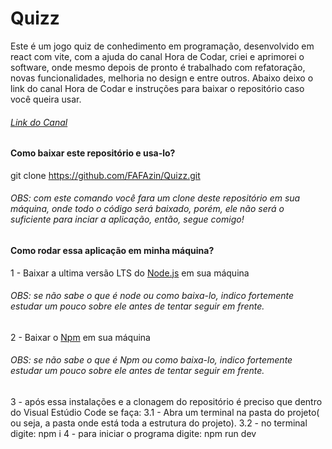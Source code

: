 # Quizz

Este é um jogo quiz de conhedimento em programação, desenvolvido em react com vite, com a ajuda do canal Hora de Codar, criei e aprimorei o software, onde mesmo depois de pronto é trabalhado com refatoração, novas funcionalidades, melhoria no design e entre outros. Abaixo deixo o link do canal Hora de Codar e instruções para baixar o repositório caso você queira usar. 

###### <a href='https://www.youtube.com/@MatheusBattisti'>Link do Canal</a>

#### Como baixar este repositório e usa-lo?
 git clone https://github.com/FAFAzin/Quizz.git
 ###### OBS: com este comando você fara um clone deste repositório em sua máquina, onde todo o código será baixado, porém, ele não será o suficiente para inciar a aplicação, então, segue comigo!

 #### Como rodar essa aplicação em minha máquina?

 1 - Baixar a ultima versão LTS do <a href='https://nodejs.org/en/'>Node.js</a> em sua máquina
###### OBS: se não sabe o que é node ou como baixa-lo, indico fortemente estudar um pouco sobre ele antes de tentar seguir em frente.
 2 - Baixar o <a href='https://www.npmjs.com/'>Npm</a> em sua máquina
###### OBS: se não sabe o que é Npm ou como baixa-lo, indico fortemente estudar um pouco sobre ele antes de tentar seguir em frente.
3 - após essa instalações e a clonagem do repositório é preciso que dentro do Visual Estúdio Code se faça: 
    3.1 - Abra um terminal na pasta do projeto( ou seja, a pasta onde está toda a estrutura do projeto).
    3.2 - no terminal digite: npm i
4 - para iniciar o programa digite: npm run dev